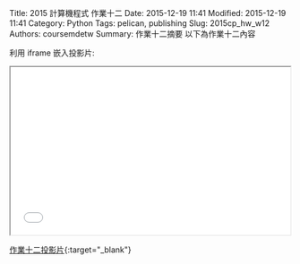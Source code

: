 Title: 2015 計算機程式 作業十二
Date: 2015-12-19 11:41
Modified: 2015-12-19 11:41
Category: Python
Tags: pelican, publishing
Slug: 2015cp_hw_w12
Authors: coursemdetw
Summary: 作業十二摘要
以下為作業十二內容

利用 iframe 嵌入投影片:

<iframe src="simplest12.html" width="500" height="300"></iframe>

[作業十二投影片](simplest12.html){:target="_blank"}


